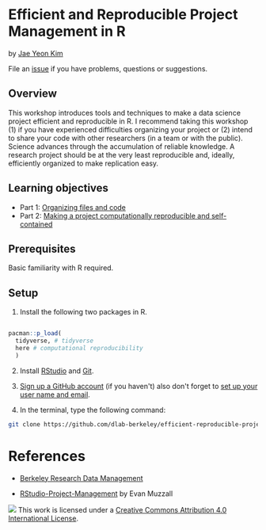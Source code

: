 
# Efficient and Reproducible Project Management in R

by [Jae Yeon Kim](https://jaeyk.github.io/)

File an [issue](https://github.com/dlab-berkeley/efficient-reproducible-project-management-in-R/issues) if you have problems, questions or suggestions.

## Overview 

This workshop introduces tools and techniques to make a data science project efficient and reproducible in R. I recommend taking this workshop (1) if you have experienced difficulties organizing your project or (2) intend to share your code with other researchers (in a team or with the public). Science advances through the accumulation of reliable knowledge. A research project should be at the very least reproducible and, ideally, efficiently organized to make replication easy.

## Learning objectives 

- Part 1: [Organizing files and code](https://github.com/dlab-berkeley/efficient-reproducible-project-management-in-R/blob/master/code/01_organizing_files.Rmd)
- Part 2: [Making a project computationally reproducible and self-contained](https://github.com/dlab-berkeley/efficient-reproducible-project-management-in-R/blob/master/code/02_computational_reproducibility.Rmd)

## Prerequisites 

Basic familiarity with R required. 

## Setup 

1. Install the following two packages in R. 

```r

pacman::p_load(
  tidyverse, # tidyverse 
  here # computational reproducibility 
  )

```

2. Install [RStudio](https://rstudio.com/products/rstudio/download/) and [Git](https://git-scm.com/book/en/v2/Getting-Started-Installing-Git).  

3. [Sign up a GitHub account](https://docs.github.com/en/github/getting-started-with-github/signing-up-for-a-new-github-account) (if you haven't) also don't forget to [set up your user name and email](https://kbroman.org/github_tutorial/pages/first_time.html).

4. In the terminal, type the following command:

```bash
git clone https://github.com/dlab-berkeley/efficient-reproducible-project-management-in-R
```

# References 

- [Berkeley Research Data Management](https://researchdata.berkeley.edu/)

- [RStudio-Project-Management](https://github.com/dlab-berkeley/RStudio-Project-Management) by Evan Muzzall

![](https://i.creativecommons.org/l/by/4.0/88x31.png) This work is licensed under a [Creative Commons Attribution 4.0 International License](https://creativecommons.org/licenses/by/4.0/).
